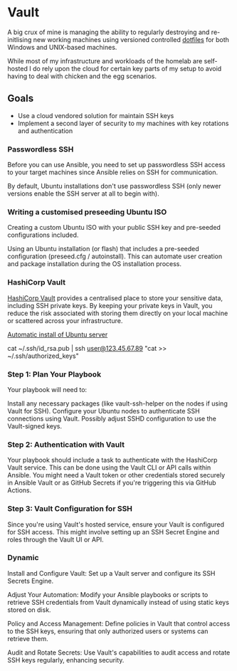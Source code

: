 
# Vault

A big crux of mine is managing the ability to regularly destroying and re-initlising new working machines using versioned controlled [dotfiles](https://github.com/jordanhoare/dotfiles) for both Windows and UNIX-based machines. 

While most of my infrastructure and workloads of the homelab are self-hosted I do rely upon the cloud for certain key parts of my setup to avoid having to deal with chicken and the egg scenarios.


## Goals
- Use a cloud vendored solution for maintain SSH keys
- Implement a second layer of security to my machines with key rotations and authentication


### Passwordless SSH
Before you can use Ansible, you need to set up passwordless SSH access to your target machines since Ansible relies on SSH for communication.

By default, Ubuntu installations don't use passwordless SSH (only newer versions enable the SSH server at all to begin with).

### Writing a customised preseeding Ubuntu ISO
Creating a custom Ubuntu ISO with your public SSH key and pre-seeded configurations included.

Using an Ubuntu installation (or flash) that includes a pre-seeded configuration (preseed.cfg / autoinstall). This can automate user creation and package installation during the OS installation process. 

### HashiCorp Vault
[HashiCorp Vault](https://www.vaultproject.io/) provides a centralised place to store your sensitive data, including SSH private keys. By keeping your private keys in Vault, you reduce the risk associated with storing them directly on your local machine or scattered across your infrastructure.



[Automatic install of Ubuntu server](https://www.youtube.com/watch?v=DtXZ6BMaKbA)

cat ~/.ssh/id_rsa.pub | ssh user@123.45.67.89 "cat >> ~/.ssh/authorized_keys"

### Step 1: Plan Your Playbook
Your playbook will need to:

Install any necessary packages (like vault-ssh-helper on the nodes if using Vault for SSH).
Configure your Ubuntu nodes to authenticate SSH connections using Vault.
Possibly adjust SSHD configuration to use the Vault-signed keys.

### Step 2: Authentication with Vault
Your playbook should include a task to authenticate with the HashiCorp Vault service. This can be done using the Vault CLI or API calls within Ansible. You might need a Vault token or other credentials stored securely in Ansible Vault or as GitHub Secrets if you're triggering this via GitHub Actions.

### Step 3: Vault Configuration for SSH
Since you're using Vault's hosted service, ensure your Vault is configured for SSH access. This might involve setting up an SSH Secret Engine and roles through the Vault UI or API.

### Dynamic 
Install and Configure Vault: Set up a Vault server and configure its SSH Secrets Engine.

Adjust Your Automation: Modify your Ansible playbooks or scripts to retrieve SSH credentials from Vault dynamically instead of using static keys stored on disk.

Policy and Access Management: Define policies in Vault that control access to the SSH keys, ensuring that only authorized users or systems can retrieve them.

Audit and Rotate Secrets: Use Vault's capabilities to audit access and rotate SSH keys regularly, enhancing security.